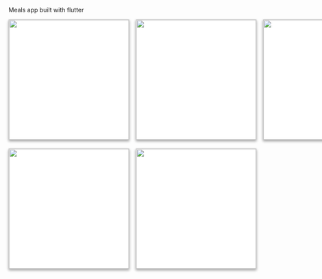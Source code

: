 Meals app built with flutter

<div>
<div style="display:flex;">
<img style="box-sizing: initial;
    background-color: #fff;
    border: 1px solid #cecece;
    margin-right: 15px;
    margin-bottom:20px;
    box-shadow: 0 3px 6px rgba(0,0,0,0.16), 0 3px 6px rgba(0,0,0,0.23);" width=280 src="https://raw.githubusercontent.com/harel2021/Flutter-Meals-App/master/assets/images/1.png">
<img style="box-sizing: initial;
    background-color: #fff;
    border: 1px solid #cecece;
    margin-right: 15px;
    margin-bottom:20px;
    box-shadow: 0 3px 6px rgba(0,0,0,0.16), 0 3px 6px rgba(0,0,0,0.23);" width=280 src="https://raw.githubusercontent.com/harel2021/Flutter-Meals-App/master/assets/images/2.png">
<img style="box-sizing: initial;
    background-color: #fff;
    border: 1px solid #cecece;
    margin-right: 15px;
    margin-bottom:20px;
    box-shadow: 0 3px 6px rgba(0,0,0,0.16), 0 3px 6px rgba(0,0,0,0.23);" width=280 src="https://raw.githubusercontent.com/harel2021/Flutter-Meals-App/master/assets/images/3.png">
</div>
<div style="display:flex;">
<img  style="box-sizing: initial;
    background-color: #fff;
    border: 1px solid #cecece;
    margin-right: 15px;
    margin-bottom:20px;
    box-shadow: 0 3px 6px rgba(0,0,0,0.16), 0 3px 6px rgba(0,0,0,0.23);" width=280 src="https://raw.githubusercontent.com/harel2021/Flutter-Meals-App/master/assets/images/4.png">
<img style="box-sizing: initial;
    background-color: #fff;
    border: 1px solid #cecece;
    margin-right: 15px;
    margin-bottom:20px;
    box-shadow: 0 3px 6px rgba(0,0,0,0.16), 0 3px 6px rgba(0,0,0,0.23);" width=280 src="https://raw.githubusercontent.com/harel2021/Flutter-Meals-App/master/assets/images/5.png">
</div>
</div>
